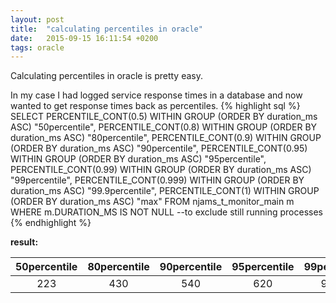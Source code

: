 ```yaml
---
layout: post
title:  "calculating percentiles in oracle"
date:   2015-09-15 16:11:54 +0200
tags: oracle
---
```

Calculating percentiles in oracle is pretty easy.

In my case I had logged service response times in a database and now wanted to get response times back as percentiles.
{% highlight sql %}
SELECT PERCENTILE_CONT(0.5) WITHIN GROUP (ORDER BY duration_ms ASC) "50percentile",
PERCENTILE_CONT(0.8) WITHIN GROUP (ORDER BY duration_ms ASC) "80percentile",
PERCENTILE_CONT(0.9) WITHIN GROUP (ORDER BY duration_ms ASC) "90percentile",
PERCENTILE_CONT(0.95) WITHIN GROUP (ORDER BY duration_ms ASC) "95percentile",
PERCENTILE_CONT(0.99) WITHIN GROUP (ORDER BY duration_ms ASC) "99percentile",
PERCENTILE_CONT(0.999) WITHIN GROUP (ORDER BY duration_ms ASC) "99.9percentile",
PERCENTILE_CONT(1) WITHIN GROUP (ORDER BY duration_ms ASC) "max"
FROM njams_t_monitor_main m
WHERE m.DURATION_MS IS NOT NULL --to exclude still running processes
{% endhighlight %}

**result:**

| 50percentile | 80percentile | 90percentile | 95percentile | 99percentile | 99.9percentile | max |
|:------------:|:------------:|:------------:|:------------:|:------------:|:--------------:|:---:|
| 223 | 430 | 540 | 620 | 975.3 | 3563.3 | 14706 |
